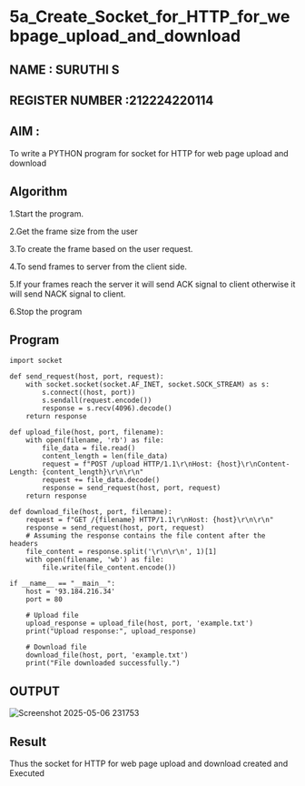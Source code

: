# 5a_Create_Socket_for_HTTP_for_webpage_upload_and_download
## NAME : SURUTHI S
## REGISTER NUMBER :212224220114
## AIM :
To write a PYTHON program for socket for HTTP for web page upload and download
## Algorithm

1.Start the program.

2.Get the frame size from the user

3.To create the frame based on the user request.

4.To send frames to server from the client side.

5.If your frames reach the server it will send ACK signal to client otherwise it will send NACK signal to client.

6.Stop the program

## Program 
```
import socket

def send_request(host, port, request):
    with socket.socket(socket.AF_INET, socket.SOCK_STREAM) as s:
        s.connect((host, port))
        s.sendall(request.encode())
        response = s.recv(4096).decode()
    return response

def upload_file(host, port, filename):
    with open(filename, 'rb') as file:
        file_data = file.read()
        content_length = len(file_data)
        request = f"POST /upload HTTP/1.1\r\nHost: {host}\r\nContent-Length: {content_length}\r\n\r\n"
        request += file_data.decode()
        response = send_request(host, port, request)
    return response

def download_file(host, port, filename):
    request = f"GET /{filename} HTTP/1.1\r\nHost: {host}\r\n\r\n"
    response = send_request(host, port, request)
    # Assuming the response contains the file content after the headers
    file_content = response.split('\r\n\r\n', 1)[1]
    with open(filename, 'wb') as file:
        file.write(file_content.encode())

if __name__ == "__main__":
    host = '93.184.216.34'
    port = 80

    # Upload file
    upload_response = upload_file(host, port, 'example.txt')
    print("Upload response:", upload_response)

    # Download file
    download_file(host, port, 'example.txt')
    print("File downloaded successfully.")
```
## OUTPUT
![Screenshot 2025-05-06 231753](https://github.com/user-attachments/assets/c7ccbcf0-e882-43f5-85fa-8221691bd131)

## Result
Thus the socket for HTTP for web page upload and download created and Executed
